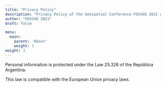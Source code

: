 ```yaml
---
title: "Privacy Policy"
description: "Privacy Policy of the Geospatial Conference FOSS4G 2021 organized by OSGeo"
author: "FOSS4G 2021"
draft: false

menu:
  main:
    parent: 'About'
    weight: 1
weight: 3
---
```


Personal information is protected under the Law 25.326 of the República Argentina.

This law is compatible with the European Union privacy laws.
